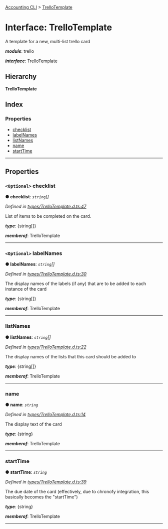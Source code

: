 [Accounting CLI](../README.md) > [TrelloTemplate](../interfaces/trellotemplate.md)

# Interface: TrelloTemplate

A template for a new, multi-list trello card

*__module__*: trello

*__interface__*: TrelloTemplate

## Hierarchy

**TrelloTemplate**

## Index

### Properties

* [checklist](trellotemplate.md#checklist)
* [labelNames](trellotemplate.md#labelnames)
* [listNames](trellotemplate.md#listnames)
* [name](trellotemplate.md#name)
* [startTime](trellotemplate.md#starttime)

---

## Properties

<a id="checklist"></a>

### `<Optional>` checklist

**● checklist**: *`string`[]*

*Defined in [types/TrelloTemplate.d.ts:47](https://github.com/daniellacosse/accounting-cli/blob/17f3697/types/TrelloTemplate.d.ts#L47)*

List of items to be completed on the card.

*__type__*: {string\[\]}

*__memberof__*: TrelloTemplate

___
<a id="labelnames"></a>

### `<Optional>` labelNames

**● labelNames**: *`string`[]*

*Defined in [types/TrelloTemplate.d.ts:30](https://github.com/daniellacosse/accounting-cli/blob/17f3697/types/TrelloTemplate.d.ts#L30)*

The display names of the labels (if any) that are to be added to each instance of the card

*__type__*: {string\[\]}

*__memberof__*: TrelloTemplate

___
<a id="listnames"></a>

###  listNames

**● listNames**: *`string`[]*

*Defined in [types/TrelloTemplate.d.ts:22](https://github.com/daniellacosse/accounting-cli/blob/17f3697/types/TrelloTemplate.d.ts#L22)*

The display names of the lists that this card should be added to

*__type__*: {string\[\]}

*__memberof__*: TrelloTemplate

___
<a id="name"></a>

###  name

**● name**: *`string`*

*Defined in [types/TrelloTemplate.d.ts:14](https://github.com/daniellacosse/accounting-cli/blob/17f3697/types/TrelloTemplate.d.ts#L14)*

The display text of the card

*__type__*: {string}

*__memberof__*: TrelloTemplate

___
<a id="starttime"></a>

###  startTime

**● startTime**: *`string`*

*Defined in [types/TrelloTemplate.d.ts:39](https://github.com/daniellacosse/accounting-cli/blob/17f3697/types/TrelloTemplate.d.ts#L39)*

The due date of the card (effectively, due to chronofy integration, this basically becomes the "startTime")

*__type__*: {string}

*__memberof__*: TrelloTemplate

___

